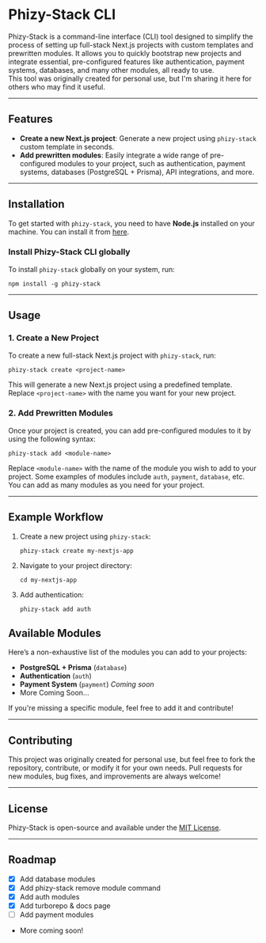 # Phizy-Stack CLI

Phizy-Stack is a command-line interface (CLI) tool designed to simplify the process of setting up full-stack Next.js projects with custom templates and prewritten modules. It allows you to quickly bootstrap new projects and integrate essential, pre-configured features like authentication, payment systems, databases, and many other modules, all ready to use.  
This tool was originally created for personal use, but I'm sharing it here for others who may find it useful.

---

## Features

- **Create a new Next.js project**: Generate a new project using `phizy-stack` custom template in seconds.
- **Add prewritten modules**: Easily integrate a wide range of pre-configured modules to your project, such as authentication, payment systems, databases (PostgreSQL + Prisma), API integrations, and more.

---

## Installation

To get started with `phizy-stack`, you need to have **Node.js** installed on your machine. You can install it from [here](https://nodejs.org/).

### Install Phizy-Stack CLI globally

To install `phizy-stack` globally on your system, run:

```
npm install -g phizy-stack
```

---

## Usage

### 1. Create a New Project

To create a new full-stack Next.js project with `phizy-stack`, run:

```
phizy-stack create <project-name>
```

This will generate a new Next.js project using a predefined template. Replace `<project-name>` with the name you want for your new project.

### 2. Add Prewritten Modules

Once your project is created, you can add pre-configured modules to it by using the following syntax:

```
phizy-stack add <module-name>
```

Replace `<module-name>` with the name of the module you wish to add to your project. Some examples of modules include `auth`, `payment`, `database`, etc. You can add as many modules as you need for your project.

---

## Example Workflow

1. Create a new project using `phizy-stack`:

   ```
   phizy-stack create my-nextjs-app
   ```

2. Navigate to your project directory:

   ```
   cd my-nextjs-app
   ```

3. Add authentication:

   ```
   phizy-stack add auth
   ```

## Available Modules

Here’s a non-exhaustive list of the modules you can add to your projects:

- **PostgreSQL + Prisma** (`database`)
- **Authentication** (`auth`)
- **Payment System** (`payment`) _Coming soon_
- More Coming Soon...

If you're missing a specific module, feel free to add it and contribute!

---

## Contributing

This project was originally created for personal use, but feel free to fork the repository, contribute, or modify it for your own needs. Pull requests for new modules, bug fixes, and improvements are always welcome!

---

## License

Phizy-Stack is open-source and available under the [MIT License](LICENSE).

---

## Roadmap

- [x] Add database modules
- [x] Add phizy-stack remove module command
- [x] Add auth modules
- [x] Add turborepo & docs page
- [ ] Add payment modules
- More coming soon!
